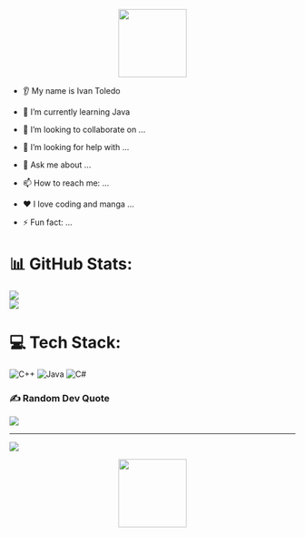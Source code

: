 
<p align="center">
  <img height="120" src="https://media.giphy.com/media/v1.Y2lkPTc5MGI3NjExNG94ZXRoMWtwcWNoMW54ZnV6OWhieGw5eDY5bGUxazc3eTg4emNqcCZlcD12MV9naWZzX3NlYXJjaCZjdD1n/IPWXYMP4t2ODvzwOYk/giphy.gif"/>

* 👂 My name is Ivan Toledo

* 🌱 I’m currently learning Java
* 🤝 I’m looking to collaborate on ...
* 🤔 I’m looking for help with ...
* 💬 Ask me about ...
* 📫 How to reach me: ...
* ❤️ I love coding and manga ...
* ⚡ Fun fact: ...


# 📊 GitHub Stats:
![](https://github-readme-stats.vercel.app/api?username=kirotaka&theme=dark&hide_border=false&include_all_commits=false&count_private=false)<br/>
![](https://nirzak-streak-stats.vercel.app/?user=kirotaka&theme=dark&hide_border=false)<br/>


# 💻 Tech Stack:
![C++](https://img.shields.io/badge/c++-%2300599C.svg?style=for-the-badge&logo=c%2B%2B&logoColor=white) ![Java](https://img.shields.io/badge/java-%23ED8B00.svg?style=for-the-badge&logo=openjdk&logoColor=white) ![C#](https://img.shields.io/badge/c%23-%23239120.svg?style=for-the-badge&logo=csharp&logoColor=white)

### ✍️ Random Dev Quote
![](https://quotes-github-readme.vercel.app/api?type=horizontal&theme=dark)

---
[![](https://visitcount.itsvg.in/api?id=kirotaka&icon=0&color=0)](https://visitcount.itsvg.in)

<div align="center">
  <img height="120" src="https://user-images.githubusercontent.com/74038190/212281763-e6ecd7ef-c4aa-45b6-a97c-f33f6bb592bd.gif"/>
